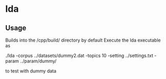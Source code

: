 # lda

## Usage
Builds into the /cpp/build/ directory by default
Execute the lda executable as

./lda -corpus ../datasets/dummy2.dat -topics 10 -setting ../settings.txt -param ../param/dummy/

to test with dummy data
